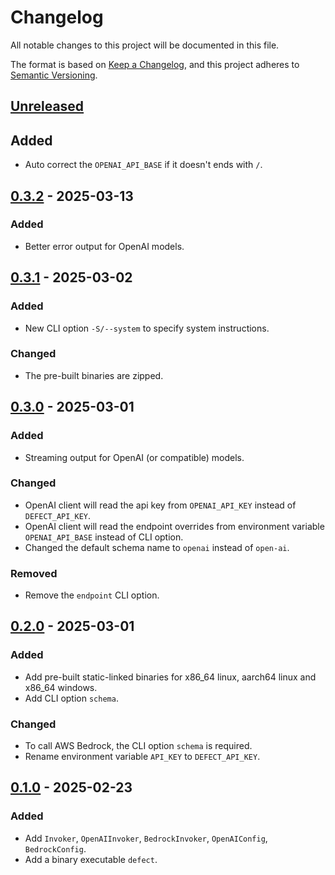 # Changelog

All notable changes to this project will be documented in this file.

The format is based on [Keep a Changelog](https://keepachangelog.com/en/1.1.0/),
and this project adheres to [Semantic Versioning](https://semver.org/spec/v2.0.0.html).

## [Unreleased]

## Added

- Auto correct the `OPENAI_API_BASE` if it doesn't ends with `/`.

## [0.3.2] - 2025-03-13

### Added

- Better error output for OpenAI models.

## [0.3.1] - 2025-03-02

### Added

- New CLI option `-S/--system` to specify system instructions.

### Changed

- The pre-built binaries are zipped.

## [0.3.0] - 2025-03-01

### Added

- Streaming output for OpenAI (or compatible) models.

### Changed

- OpenAI client will read the api key from `OPENAI_API_KEY` instead of `DEFECT_API_KEY`.
- OpenAI client will read the endpoint overrides from environment variable `OPENAI_API_BASE` instead of CLI option.
- Changed the default schema name to `openai` instead of `open-ai`.

### Removed

- Remove the `endpoint` CLI option.

## [0.2.0] - 2025-03-01

### Added

- Add pre-built static-linked binaries for x86_64 linux, aarch64 linux and x86_64 windows.
- Add CLI option `schema`.

### Changed

- To call AWS Bedrock, the CLI option `schema` is required.
- Rename environment variable `API_KEY` to `DEFECT_API_KEY`.

## [0.1.0] - 2025-02-23

### Added

- Add `Invoker`, `OpenAIInvoker`, `BedrockInvoker`, `OpenAIConfig`, `BedrockConfig`.
- Add a binary executable `defect`.

[unreleased]: https://github.com/DiscreteTom/defect/compare/v0.3.2...HEAD
[0.3.2]: https://github.com/DiscreteTom/defect/releases/tag/v0.3.2
[0.3.1]: https://github.com/DiscreteTom/defect/releases/tag/v0.3.1
[0.3.0]: https://github.com/DiscreteTom/defect/releases/tag/v0.3.0
[0.2.0]: https://github.com/DiscreteTom/defect/releases/tag/v0.2.0
[0.1.0]: https://github.com/DiscreteTom/defect/releases/tag/v0.1.0
